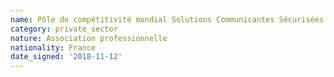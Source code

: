 ```yaml
---
name: Pôle de compétitivité mondial Solutions Communicantes Sécurisées (SCS)
category: private_sector
nature: Association professionnelle 
nationality: France
date_signed: '2018-11-12'
---
```

    